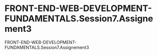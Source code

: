 # FRONT-END-WEB-DEVELOPMENT-FUNDAMENTALS.Session7.Assignement3
FRONT-END-WEB-DEVELOPMENT-FUNDAMENTALS.Session7.Assignement3
